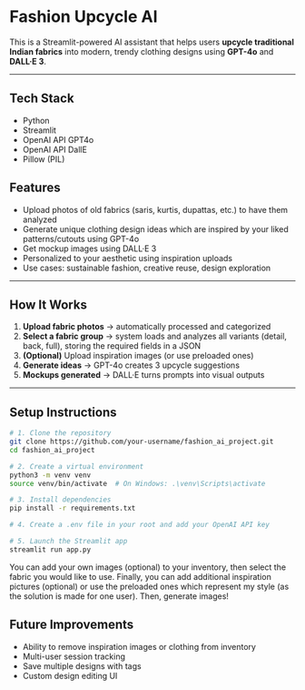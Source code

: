 # Fashion Upcycle AI

This is a Streamlit-powered AI assistant that helps users **upcycle traditional Indian fabrics** into modern, trendy clothing designs using **GPT-4o** and **DALL·E 3**.

---

## Tech Stack

- Python
- Streamlit
- OpenAI API GPT4o
- OpenAI API DallE
- Pillow (PIL)


## Features

- Upload photos of old fabrics (saris, kurtis, dupattas, etc.) to have them analyzed
- Generate unique clothing design ideas which are inspired by your liked patterns/cutouts using GPT-4o
- Get mockup images using DALL·E 3
- Personalized to your aesthetic using inspiration uploads
- Use cases: sustainable fashion, creative reuse, design exploration

---

## How It Works

1. **Upload fabric photos** → automatically processed and categorized
2. **Select a fabric group** → system loads and analyzes all variants (detail, back, full), storing the required fields in a JSON
3. **(Optional)** Upload inspiration images (or use preloaded ones)
4. **Generate ideas** → GPT-4o creates 3 upcycle suggestions
5. **Mockups generated** → DALL·E turns prompts into visual outputs

---

## Setup Instructions

```bash
# 1. Clone the repository
git clone https://github.com/your-username/fashion_ai_project.git
cd fashion_ai_project

# 2. Create a virtual environment
python3 -m venv venv
source venv/bin/activate  # On Windows: .\venv\Scripts\activate

# 3. Install dependencies
pip install -r requirements.txt

# 4. Create a .env file in your root and add your OpenAI API key

# 5. Launch the Streamlit app
streamlit run app.py
```

You can add your own images (optional) to your inventory, then select the fabric you would like to use. Finally, you can add additional inspiration pictures (optional) or use the preloaded ones which represent my style (as the solution is made for one user). Then, generate images!

## Future Improvements
- Ability to remove inspiration images or clothing from inventory
- Multi-user session tracking
- Save multiple designs with tags
- Custom design editing UI


